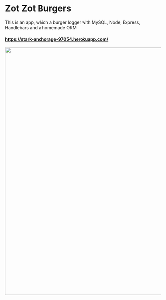  # Zot Zot Burgers
 
 This is an app, which a burger logger with MySQL, Node, Express, Handlebars and a homemade ORM
 #### https://stark-anchorage-97054.herokuapp.com/
 
 <img src="https://soyabeans1000.github.io/images/Portfolio/burger.jpg" width="800">
 
 
 
